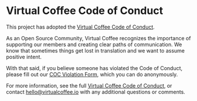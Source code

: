 # Virtual Coffee Code of Conduct

This project has adopted the [Virtual Coffee Code of Conduct](https://virtualcoffee.io/code-of-conduct/). 

As an Open Source Community, Virtual Coffee recognizes the importance of supporting our members and creating clear paths of communication. We know that sometimes things get lost in translation and we want to assume positive intent. 

With that said, if you believe someone has violated the Code of Conduct, please fill out our [COC Violation Form](https://virtualcoffee.io/report-coc-violation/), which you can do anonymously.

For more information, see the full [Virtual Coffee Code of Conduct](https://virtualcoffee.io/code-of-conduct/), or contact hello@virtualcoffee.io with any additional questions or comments.
